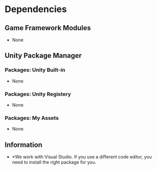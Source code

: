 # Dependencies

## Game Framework Modules
 - None

## Unity Package Manager

### Packages: Unity Built-in
 - None

### Packages: Unity Registery
 - None

### Packages: My Assets
 - None

## Information
 - *We work with Visual Studio. If you use a different code editor, you need to install the right package for you.  